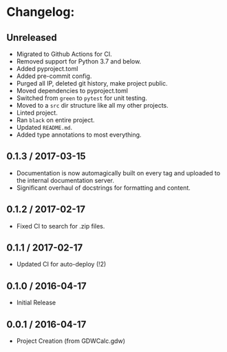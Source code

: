 # Changelog:


## Unreleased
+ Migrated to Github Actions for CI.
+ Removed support for Python 3.7 and below.
+ Added pyproject.toml
+ Added pre-commit config.
+ Purged all IP, deleted git history, make project public.
+ Moved dependencies to pyproject.toml
+ Switched from `green` to `pytest` for unit testing.
+ Moved to a `src` dir structure like all my other projects.
+ Linted project.
+ Ran `black` on entire project.
+ Updated `README.md`.
+ Added type annotations to most everything.


## 0.1.3 / 2017-03-15
+ Documentation is now automagically built on every tag and uploaded to
  the internal documentation server.
+ Significant overhaul of docstrings for formatting and content.


## 0.1.2 / 2017-02-17
+ Fixed CI to search for .zip files.


## 0.1.1 / 2017-02-17
+ Updated CI for auto-deploy (!2)


## 0.1.0 / 2016-04-17
+ Initial Release


## 0.0.1 / 2016-04-17
+ Project Creation (from GDWCalc.gdw)
